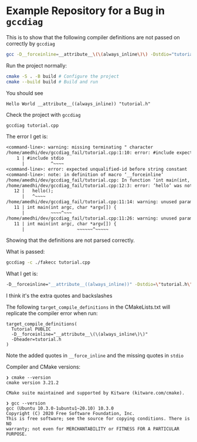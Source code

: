 # Example Repository for a Bug in `gccdiag`

This is to show that the following compiler definitions are not passed on correctly by `gccdiag`

```sh
gcc -D__forceinline=__attribute__\(\(always_inline\)\) -Dstdio="tutorial.h"
```

Run the project normally:

```sh
cmake -S . -B build # Configure the project
cmake --build build # Build and run
```

You should see

```
Hello World __attribute__((always_inline)) "tutorial.h"
```

Check the project with `gccdiag`

```sh
gccdiag tutorial.cpp
```

The error I get is:

```gcc
<command-line>: warning: missing terminating " character
/home/amedhi/dev/gccdiag_fail/tutorial.cpp:1:10: error: #include expects "FILENAME" or <FILENAME>
    1 | #include stdio
      |          ^~~~~
<command-line>: error: expected unqualified-id before string constant
<command-line>: note: in definition of macro ‘__forceinline’
/home/amedhi/dev/gccdiag_fail/tutorial.cpp: In function ‘int main(int, char**)’:
/home/amedhi/dev/gccdiag_fail/tutorial.cpp:12:3: error: ‘hello’ was not declared in this scope
   12 |   hello();
      |   ^~~~~
/home/amedhi/dev/gccdiag_fail/tutorial.cpp:11:14: warning: unused parameter ‘argc’ [-Wunused-parameter]
   11 | int main(int argc, char *argv[]) {
      |          ~~~~^~~~
/home/amedhi/dev/gccdiag_fail/tutorial.cpp:11:26: warning: unused parameter ‘argv’ [-Wunused-parameter]
   11 | int main(int argc, char *argv[]) {
      |                    ~~~~~~^~~~~~
```

Showing that the definitions are not parsed correctly.

What is passed:

```sh
gccdiag -c ./fakecc tutorial.cpp
```

What I get is:

```sh
-D__forceinline="__attribute__((always_inline))" -Dstdio=\"tutorial.h\" -I/home/amedhi/dev/gccdiag_fail/. -o /dev/null -c /home/amedhi/dev/gccdiag_fail/tutorial.cpp
```

I think it's the extra quotes and backslashes

The following `target_compile_definitions` in the CMakeLists.txt will replicate the compiler error when run:

```
target_compile_definitions(
  Tutorial PUBLIC
  -D__forceinline="__attribute__\(\(always_inline\)\)"
  -Dheader=tutorial.h
)
```

Note the added quotes in `__force_inline` and the missing quotes in `stdio`

Compiler and CMake versions:

```fish
❯ cmake --version
cmake version 3.21.2

CMake suite maintained and supported by Kitware (kitware.com/cmake).

❯ gcc --version
gcc (Ubuntu 10.3.0-1ubuntu1~20.10) 10.3.0
Copyright (C) 2020 Free Software Foundation, Inc.
This is free software; see the source for copying conditions. There is NO
warranty; not even for MERCHANTABILITY or FITNESS FOR A PARTICULAR PURPOSE.
```
